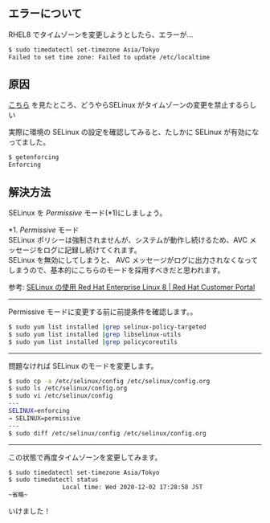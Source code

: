 ## エラーについて
RHEL8 でタイムゾーンを変更しようとしたら、エラーが...

```bash
$ sudo timedatectl set-timezone Asia/Tokyo
Failed to set time zone: Failed to update /etc/localtime
```

## 原因

[こちら](https://github.com/cockpit-project/bots/issues/78) を見たところ、どうやらSELinux がタイムゾーンの変更を禁止するらしい

実際に環境の SELinux の設定を確認してみると、たしかに SELinux が有効になってました。

```bash
$ getenforcing
Enforcing
```

## 解決方法

SELinux を *Permissive* モード(*1)にしましょう。

\*1. *Permissive* モード  
SELinux ポリシーは強制されませんが、システムが動作し続けるため、AVC メッセージをログに記録し続けてくれます。  
SELinux を無効にしてしまうと、 AVC メッセージがログに出力されなくなってしまうので、基本的にこちらのモードを採用すべきだと思われます。

参考: [SELinux の使用 Red Hat Enterprise Linux 8 \| Red Hat Customer Portal](https://access.redhat.com/documentation/ja-jp/red_hat_enterprise_linux/8/html-single/using_selinux/index#changing-to-permissive-mode_changing-selinux-states-and-modes)

---

Permissive モードに変更する前に前提条件を確認します。。

```bash
$ sudo yum list installed |grep selinux-policy-targeted
$ sudo yum list installed |grep libselinux-utils
$ sudo yum list installed |grep policycoreutils
```

---

問題なければ SELinux のモードを変更します。

```bash
$ sudo cp -a /etc/selinux/config /etc/selinux/config.org
$ sudo ls /etc/selinux/config.org
$ sudo vi /etc/selinux/config
---
SELINUX=enforcing
→ SELINUX=permissive
---
$ sudo diff /etc/selinux/config /etc/selinux/config.org
```

---

この状態で再度タイムゾーンを変更してみます。

```bash
$ sudo timedatectl set-timezone Asia/Tokyo
$ sudo timedatectl status
               Local time: Wed 2020-12-02 17:28:58 JST
~省略~
```

いけました！